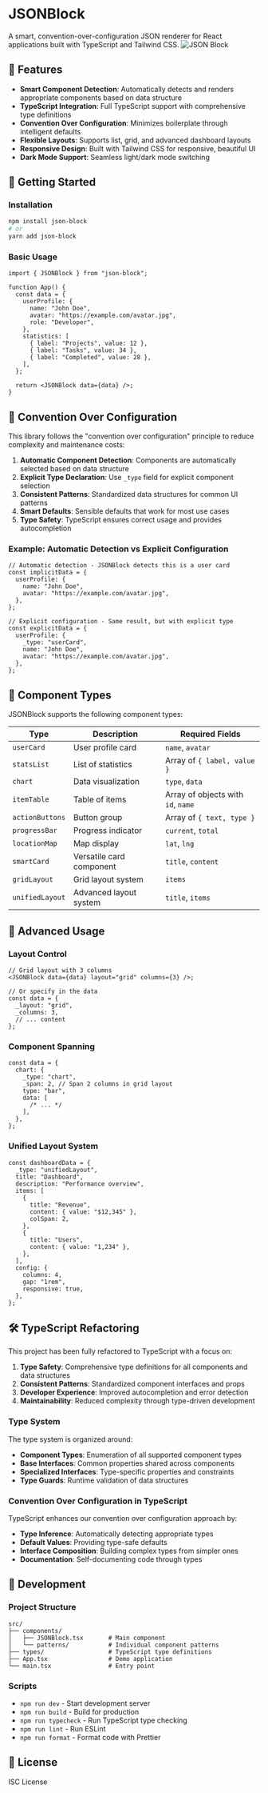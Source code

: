 # JSONBlock

A smart, convention-over-configuration JSON renderer for React applications built with TypeScript and Tailwind CSS.
![JSON Block](assets/image/image.png)
## 🌟 Features

- **Smart Component Detection**: Automatically detects and renders appropriate components based on data structure
- **TypeScript Integration**: Full TypeScript support with comprehensive type definitions
- **Convention Over Configuration**: Minimizes boilerplate through intelligent defaults
- **Flexible Layouts**: Supports list, grid, and advanced dashboard layouts
- **Responsive Design**: Built with Tailwind CSS for responsive, beautiful UI
- **Dark Mode Support**: Seamless light/dark mode switching

## 🚀 Getting Started

### Installation

```bash
npm install json-block
# or
yarn add json-block
```

### Basic Usage

```tsx
import { JSONBlock } from "json-block";

function App() {
  const data = {
    userProfile: {
      name: "John Doe",
      avatar: "https://example.com/avatar.jpg",
      role: "Developer",
    },
    statistics: [
      { label: "Projects", value: 12 },
      { label: "Tasks", value: 34 },
      { label: "Completed", value: 28 },
    ],
  };

  return <JSONBlock data={data} />;
}
```

## 📖 Convention Over Configuration

This library follows the "convention over configuration" principle to reduce complexity and maintenance costs:

1. **Automatic Component Detection**: Components are automatically selected based on data structure
2. **Explicit Type Declaration**: Use `_type` field for explicit component selection
3. **Consistent Patterns**: Standardized data structures for common UI patterns
4. **Smart Defaults**: Sensible defaults that work for most use cases
5. **Type Safety**: TypeScript ensures correct usage and provides autocompletion

### Example: Automatic Detection vs Explicit Configuration

```tsx
// Automatic detection - JSONBlock detects this is a user card
const implicitData = {
  userProfile: {
    name: "John Doe",
    avatar: "https://example.com/avatar.jpg",
  },
};

// Explicit configuration - Same result, but with explicit type
const explicitData = {
  userProfile: {
    _type: "userCard",
    name: "John Doe",
    avatar: "https://example.com/avatar.jpg",
  },
};
```

## 🧩 Component Types

JSONBlock supports the following component types:

| Type            | Description              | Required Fields                    |
| --------------- | ------------------------ | ---------------------------------- |
| `userCard`      | User profile card        | `name`, `avatar`                   |
| `statsList`     | List of statistics       | Array of `{ label, value }`        |
| `chart`         | Data visualization       | `type`, `data`                     |
| `itemTable`     | Table of items           | Array of objects with `id`, `name` |
| `actionButtons` | Button group             | Array of `{ text, type }`          |
| `progressBar`   | Progress indicator       | `current`, `total`                 |
| `locationMap`   | Map display              | `lat`, `lng`                       |
| `smartCard`     | Versatile card component | `title`, `content`                 |
| `gridLayout`    | Grid layout system       | `items`                            |
| `unifiedLayout` | Advanced layout system   | `title`, `items`                   |

## 🔧 Advanced Usage

### Layout Control

```tsx
// Grid layout with 3 columns
<JSONBlock data={data} layout="grid" columns={3} />;

// Or specify in the data
const data = {
  _layout: "grid",
  _columns: 3,
  // ... content
};
```

### Component Spanning

```tsx
const data = {
  chart: {
    _type: "chart",
    _span: 2, // Span 2 columns in grid layout
    type: "bar",
    data: [
      /* ... */
    ],
  },
};
```

### Unified Layout System

```tsx
const dashboardData = {
  _type: "unifiedLayout",
  title: "Dashboard",
  description: "Performance overview",
  items: [
    {
      title: "Revenue",
      content: { value: "$12,345" },
      colSpan: 2,
    },
    {
      title: "Users",
      content: { value: "1,234" },
    },
  ],
  config: {
    columns: 4,
    gap: "1rem",
    responsive: true,
  },
};
```

## 🛠️ TypeScript Refactoring

This project has been fully refactored to TypeScript with a focus on:

1. **Type Safety**: Comprehensive type definitions for all components and data structures
2. **Consistent Patterns**: Standardized component interfaces and props
3. **Developer Experience**: Improved autocompletion and error detection
4. **Maintainability**: Reduced complexity through type-driven development

### Type System

The type system is organized around:

- **Component Types**: Enumeration of all supported component types
- **Base Interfaces**: Common properties shared across components
- **Specialized Interfaces**: Type-specific properties and constraints
- **Type Guards**: Runtime validation of data structures

### Convention Over Configuration in TypeScript

TypeScript enhances our convention over configuration approach by:

- **Type Inference**: Automatically detecting appropriate types
- **Default Values**: Providing type-safe defaults
- **Interface Composition**: Building complex types from simpler ones
- **Documentation**: Self-documenting code through types

## 🧪 Development

### Project Structure

```
src/
├── components/
│   ├── JSONBlock.tsx       # Main component
│   └── patterns/           # Individual component patterns
├── types/                  # TypeScript type definitions
├── App.tsx                 # Demo application
└── main.tsx                # Entry point
```

### Scripts

- `npm run dev` - Start development server
- `npm run build` - Build for production
- `npm run typecheck` - Run TypeScript type checking
- `npm run lint` - Run ESLint
- `npm run format` - Format code with Prettier

## 📝 License

ISC License

